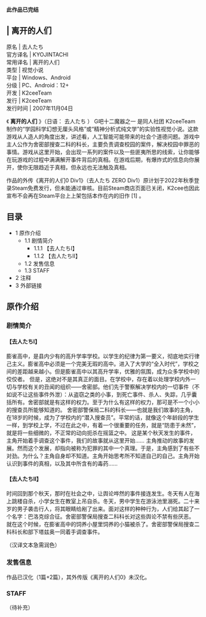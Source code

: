 **此作品已完结**

|  离开的人们  
---  
原名  |  去人たち   
官方译名  |  KYOJINTACHI   
常用译名  |  离开的人们   
类型  |  视觉小说   
平台  |  Windows、Android   
分级  |  PC、Android：12+   
开发  |  K2ceeTeam   
发行  |  K2ceeTeam   
发行时间  |  2007年11月04日   
  
《 **离开的人们** 》（日语：  去人たち  ）  G吧十二魔器之一  是同人社团  K2ceeTeam
制作的“学园科学幻想无厘头风格”或“精神分析式纯文学”的实验性视觉小说。这款游戏从人造人的角度出发，讲述看，人工智能可能带来的社会个道德问题。游戏中主人公作为舍密部搜查二科的科长，主要负责调查校园的案件，解决校园中罪恶的事情。游戏从这里开始，会出现一系列的案件以及一些匪夷所思的线索，让你能够在玩游戏的过程中满满解开事件背后的真相。在游戏后期，有爆炸式的信息向你展开，使你无限趋近于真相，但永远也无法触及真相。

作品的外传《离开的人们0 Div1》（去人たち ZERO
Div1）原计划于2022年秋季登录Steam免费发行，但未能通过审核。目前Steam商店页面已关闭，K2cee也因此宣布不会再在Steam平台上上架包括本作在内的旧作
[1]  。

##  目录

  * 1  原作介绍 
    * 1.1  剧情简介 
      * 1.1.1  【去人たちⅠ】 
      * 1.1.2  【去人たちⅡ】 
    * 1.2  发售信息 
    * 1.3  STAFF 
  * 2  注释 
  * 3  外部链接 

##  原作介绍

###  剧情简介

####  【去人たちⅠ】

膨雀高中，是县内少有的高升学率学校。以学生的纪律为第一要义，彻底地实行律己主义。膨雀高中必须是一个完美无瑕的高中。进入了大学的“全入时代”，学校之间的差距越来越小。但是膨雀高中以其高升学率，优雅的氛围，成为众多学校中的佼佼者。
但是，这绝对不是其真正的面目。在学校中，存在着以处理学校内外一切与学校有关的丑闻的组织——舍密部。他们先于警察解决学校内的一切事件（不如说不让这些事件外泄）：从盗窃之类的小事，到死亡事件、杀人、失踪，几乎囊括所有。舍密部就是有这样的权力。至于为什么有这样的权力，那可是不一个小小的搜查员所能够知道的。
舍密部警保局二科的科长——也就是我们故事的主角，在18岁的时候，成为了学校内的“潜入搜查员”。平常的话，就像这个年龄段的学生一样，到学校上学，不过在此之中，有着一个很重要的任务，就是“防患于未然”，就是将一些细微的，不正常的动向扼杀在摇篮之中。
这是某个秋天发生的事件，主角开始着手调查这个事件，我们的故事就从这里开始……
主角推动的故事的发展。然而这个发展，却指向被称为犯罪的其中一个真理。于是，主角感到了有些不对劲。为什么？主角自身却不知道。主角开始思考所不知道自己的自己。主角开始认识到事件的真相，以及其中所含有的毒药……

####  【去人たちⅡ】

时间回到那个秋天，那时在社会之中，让舆论哗然的事件接连发生。冬天有人在海上跳楼自杀，小学女生在教室上吊自杀。冬天，男中学生在游泳池里溺死。二十来岁的男子袭击行人，将其眼睛给剐了出来。面对这样的种种行为，人们给其起了一个名字：巴洛克综合征。舍密部警保局搜查二科科长对这些舆论不禁有些厌恶。
就在这个时候，在膨雀高中的饲养小屋里饲养的小猫被杀了。舍密部警保局搜查二科科长和部下塔兹奥一同着手调查事件。

（汉译文本急需润色）

###  发售信息

作品已汉化（1篇+2篇），其外传版《离开的人们0》未汉化。

###  STAFF

（待补充）